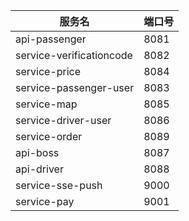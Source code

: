 |服务名 | 端口号  |
|--- |------|
|api-passenger | 8081 |
|service-verificationcode | 8082 |
|service-price | 8084 |
|service-passenger-user | 8083 |
|service-map | 8085 |
|service-driver-user | 8086 |
|service-order | 8089 |
|api-boss | 8087 |
|api-driver | 8088 |
|service-sse-push | 9000 |
|service-pay | 9001 |
